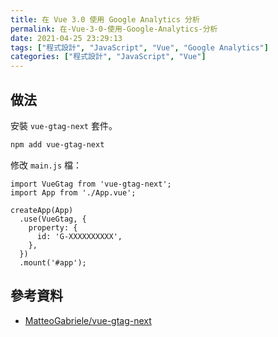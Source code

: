 ```yaml
---
title: 在 Vue 3.0 使用 Google Analytics 分析
permalink: 在-Vue-3-0-使用-Google-Analytics-分析
date: 2021-04-25 23:29:13
tags: ["程式設計", "JavaScript", "Vue", "Google Analytics"]
categories: ["程式設計", "JavaScript", "Vue"]
---
```


## 做法

安裝 `vue-gtag-next` 套件。

```BASH
npm add vue-gtag-next
```

修改 `main.js` 檔：

```JS
import VueGtag from 'vue-gtag-next';
import App from './App.vue';

createApp(App)
  .use(VueGtag, {
    property: {
      id: 'G-XXXXXXXXXX',
    },
  })
  .mount('#app');
```

## 參考資料

- [MatteoGabriele/vue-gtag-next](https://github.com/MatteoGabriele/vue-gtag-next)
